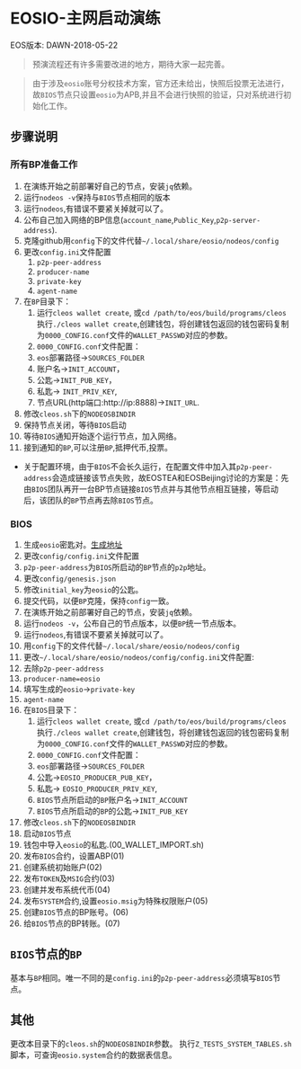 # EOSIO-主网启动演练
EOS版本: DAWN-2018-05-22
> 预演流程还有许多需要改进的地方，期待大家一起完善。

> 由于涉及`eosio`账号分权技术方案，官方还未给出，快照后投票无法进行，故`BIOS`节点只设置`eosio`为APB,并且不会进行快照的验证，只对系统进行初始化工作。

## 步骤说明

### 所有BP准备工作
1. 在演练开始之前部署好自己的节点，安装`jq`依赖。
2. 运行`nodeos -v`保持与`BIOS`节点相同的版本
3. 运行`nodeos`,有错误不要紧关掉就可以了。
4. 公布自己加入网络的BP信息(`account_name`,`Public_Key`,`p2p-server-address`).
5. 克隆github用`config`下的文件代替`~/.local/share/eosio/nodeos/config`
6. 更改`config.ini`文件配置    
    1. `p2p-peer-address`
    1. `producer-name`
    1. `private-key`
    1. `agent-name`
7. 在`BP`目录下：
    1. 运行`cleos wallet create`, 或`cd /path/to/eos/build/programs/cleos`执行`./cleos wallet create`,创建钱包，将创建钱包返回的钱包密码复制为`0000_CONFIG.conf`文件的`WALLET_PASSWD`对应的参数。
    2. `0000_CONFIG.conf`文件配置：
      1. `eos`部署路径->`SOURCES_FOLDER`
      2. 账户名->`INIT_ACCOUNT`，
      3. 公匙->`INIT_PUB_KEY`，
      4. 私匙-> `INIT_PRIV_KEY`,
      5. 节点URL(http端口:http://ip:8888)->`INIT_URL`.
8. 修改`cleos.sh`下的`NODEOSBINDIR`
9. 保持节点关闭，等待`BIOS`启动
10. 等待`BIOS`通知开始逐个运行节点，加入网络。
11. 接到通知的`BP`,可以注册`BP`,抵押代币,投票。


* 关于配置环境，由于`BIOS`不会长久运行，在配置文件中加入其`p2p-peer-address`会造成链接该节点失败，故EOSTEA和EOSBeijing讨论的方案是：先由`BIOS`团队再开一台BP节点链接`BIOS`节点并与其他节点相互链接，等启动后，该团队的`BP`节点再去除`BIOS`节点。

### BIOS
1. 生成`eosio`密匙对。[生成地址](https://eosfans.io/tools/generate/)
1. 更改`config/config.ini`文件配置    
  1. `p2p-peer-address`为`BIOS`所启动的`BP`节点的`p2p`地址。
2. 更改`config/genesis.json`
  1. 修改`initial_key`为`eosio`的公匙。
3. 提交代码，以便`BP`克隆，保持`config`一致。
3. 在演练开始之前部署好自己的节点，安装`jq`依赖。
4. 运行`nodeos -v`，公布自己的节点版本，以便`BP`统一节点版本。
5. 运行`nodeos`,有错误不要紧关掉就可以了。
6. 用`config`下的文件代替`~/.local/share/eosio/nodeos/config`
7. 更改`~/.local/share/eosio/nodeos/config/config.ini`文件配置:
  1. 去除`p2p-peer-address`
  2. `producer-name=eosio`
  3. 填写生成的`eosio`->`private-key`
  4. `agent-name`
6. 在`BIOS`目录下：
    1. 运行`cleos wallet create`, 或`cd /path/to/eos/build/programs/cleos`执行`./cleos wallet create`,创建钱包，将创建钱包返回的钱包密码复制为`0000_CONFIG.conf`文件的`WALLET_PASSWD`对应的参数。
    2. `0000_CONFIG.conf`文件配置：
      1. `eos`部署路径->`SOURCES_FOLDER`
      3. 公匙->`EOSIO_PRODUCER_PUB_KEY`，
      4. 私匙-> `EOSIO_PRODUCER_PRIV_KEY`,
      5. `BIOS`节点所启动的`BP`账户名->`INIT_ACCOUNT`
      6. `BIOS`节点所启动的`BP`的公匙->`INIT_PUB_KEY`
7. 修改`cleos.sh`下的`NODEOSBINDIR`
1. 启动`BIOS`节点
2. 钱包中导入`eosio`的私匙.(00_WALLET_IMPORT.sh)
2. 发布`BIOS`合约，设置ABP(01)
3. 创建系统初始账户(02)
4. 发布`TOKEN`及`MSIG`合约(03)
5. 创建并发布系统代币(04)
6. 发布`SYSTEM`合约,设置`eosio.msig`为特殊权限账户(05)
7. 创建`BIOS`节点的BP账号。(06)
8. 给`BIOS`节点的BP转账。(07)

## `BIOS`节点的`BP`
基本与`BP`相同。唯一不同的是`config.ini`的`p2p-peer-address`必须填写`BIOS`节点。

## 其他
更改本目录下的`cleos.sh`的`NODEOSBINDIR`参数。
执行`Z_TESTS_SYSTEM_TABLES.sh`脚本，可查询`eosio.system`合约的数据表信息。
